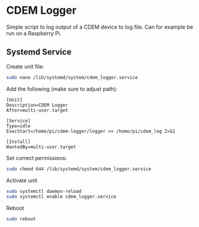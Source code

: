 # CDEM Logger

Simple script to log output of a CDEM device to log file. Can for example be run on a Raspberry Pi.

## Systemd Service

Create unit file:

```bash
sudo nano /lib/systemd/system/cdem_logger.service
```

Add the following (make sure to adjust path):

```text
[Unit]
Description=CDEM Logger
After=multi-user.target

[Service]
Type=idle
ExecStart=/home/pi/cdem-logger/logger >> /home/pi/cdem_log 2>&1

[Install]
WantedBy=multi-user.target
```

Set correct permissions:

```bash
sudo chmod 644 /lib/systemd/system/cdem_logger.service
```

Activate unit

```bash
sudo systemctl daemon-reload
sudo systemctl enable cdem_logger.service
```

Reboot

```bash
sudo reboot
```
